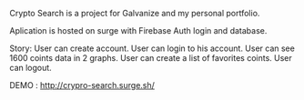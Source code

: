 Crypto Search is a project for Galvanize and my personal portfolio.  

Aplication is hosted on surge with Firebase Auth login and database.

Story: 
User can create account. 
User can login to his account. 
User can see 1600 coints data in 2 graphs. 
User can create a list of favorites coints.
User can logout.

DEMO : http://crypro-search.surge.sh/
